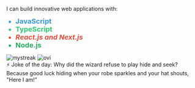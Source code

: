 
<!--

Here are some ideas to get you started:

- 🔭 I’m currently working on ...
- 🌱 I’m currently learning ...
- 👯 I’m looking to collaborate on ...
- 🤔 I’m looking for help with ...
- 💬 Ask me about ...
- 📫 How to reach me: ...
- 😄 Pronouns: ...
- ⚡ Fun fact: ...
-->
I can build innovative web applications with:
<ul>
  <li style="color: #3498db; font-size: 18px; font-weight: bold;">JavaScript</li>
  <li style="color: #2ecc71; font-size: 18px; font-weight: bold;">TypeScript</li>
  <li style="color: #e74c3c; font-size: 18px; font-weight: bold; font-style: italic;">React.js and Next.js</li>
  <li style="color: #27ae60; font-size: 18px; font-weight: bold;">Node.js</li>
</ul>


<img src="https://github-readme-streak-stats.herokuapp.com/?user=octoccoper&theme=tokyonight" alt="mystreak"/>

<img src="https://github-readme-stats.vercel.app/api/top-langs?username=octoccoper&show_icons=true&locale=en&layout=compact&theme=chartreuse-dark" alt="ovi" />


<br/>
⚡ Joke of the day:
Why did the wizard refuse to play hide and seek?
Because good luck hiding when your robe sparkles and your hat shouts, "Here I am!"
